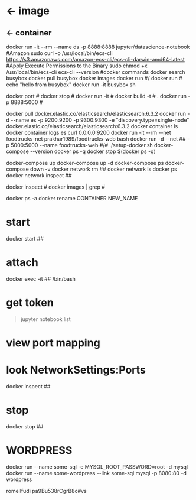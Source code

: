 # <- image
## <- container

docker run -it --rm --name ds -p 8888:8888 jupyter/datascience-notebook
#Amazon
sudo curl -o /usr/local/bin/ecs-cli https://s3.amazonaws.com/amazon-ecs-cli/ecs-cli-darwin-amd64-latest
#Apply Execute Permissions to the Binary
sudo chmod +x /usr/local/bin/ecs-cli
ecs-cli --version
#docker commands
docker search busybox
docker pull busybox
docker images
docker run #/
docker run # echo "hello from busybox"
docker run -it busybox sh

docker port #
docker stop #
docker run -it #
docker build -t # .
docker run -p 8888:5000 #


docker pull docker.elastic.co/elasticsearch/elasticsearch:6.3.2
docker run -d --name es -p 9200:9200 -p 9300:9300 -e "discovery.type=single-node" docker.elastic.co/elasticsearch/elasticsearch:6.3.2
docker container ls
docker container logs es
curl 0.0.0.0:9200
docker run -it --rm --net foodtrucks-net prakhar1989/foodtrucks-web bash
docker run -d --net ## -p 5000:5000 --name foodtrucks-web #/#
./setup-docker.sh
docker-compose --version
docker ps -q
docker stop $(docker ps -q)

docker-compose up
docker-compose up -d
docker-compose ps
docker-compose down -v
docker network rm ##
docker network ls
docker ps
docker network inspect ##

docker inspect #
docker images | grep #

docker ps -a
docker rename CONTAINER NEW_NAME

# start
docker start ##
# attach
docker exec -it ## /bin/bash
# get token
>jupyter notebook list
# view port mapping
# look NetworkSettings:Ports
docker inspect ##
# stop
docker stop ##

# WORDPRESS
docker run --name some-sql -e MYSQL_ROOT_PASSWORD=root -d mysql
docker run --name some-wordpress --link some-sql:mysql -p 8080:80 -d wordpress

romellfudi
pa9Bu538rCgrB8c#vs























